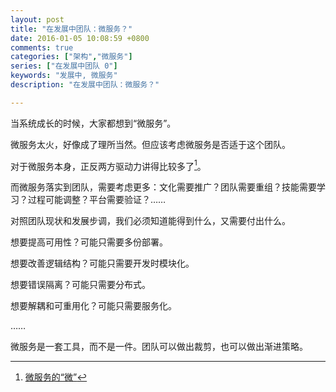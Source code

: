 ```yaml
---
layout: post
title: "在发展中团队：微服务？"
date: 2016-01-05 10:08:59 +0800
comments: true
categories: ["架构","微服务"]
series: ["在发展中团队 0"]
keywords: "发展中, 微服务"
description: "在发展中团队：微服务？"

---
```


当系统成长的时候，大家都想到“微服务”。

<!--more-->

微服务太火，好像成了理所当然。但应该考虑微服务是否适于这个团队。

对于微服务本身，正反两方驱动力讲得比较多了[^1]。

而微服务落实到团队，需要考虑更多：文化需要推广？团队需要重组？技能需要学习？过程可能调整？平台需要验证？……

对照团队现状和发展步调，我们必须知道能得到什么，又需要付出什么。

[^1]: [微服务的“微”](/2015/12/01/micro/)

想要提高可用性？可能只需要多份部署。

想要改善逻辑结构？可能只需要开发时模块化。

想要错误隔离？可能只需要分布式。

想要解耦和可重用化？可能只需要服务化。

……

微服务是一套工具，而不是一件。团队可以做出裁剪，也可以做出渐进策略。



